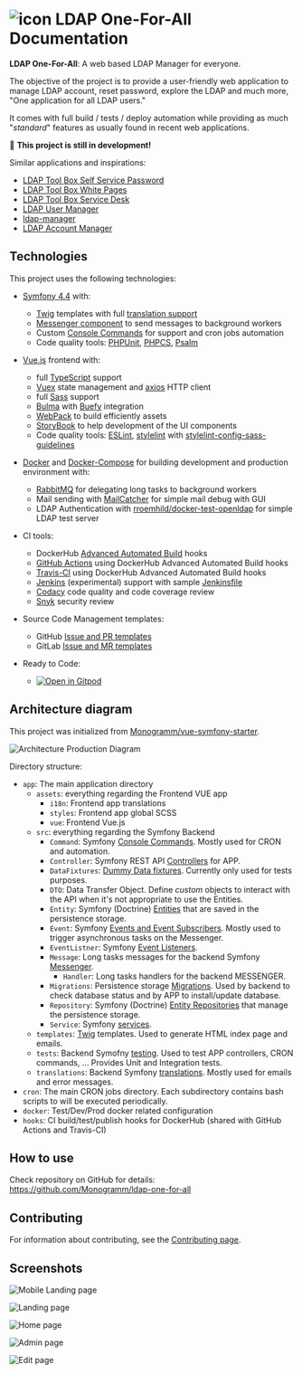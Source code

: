 # ![icon](assets/icon.png) **LDAP One-For-All** Documentation

**LDAP One-For-All**: A web based LDAP Manager for everyone.

The objective of the project is to provide a user-friendly web application to manage LDAP account, reset password, explore the LDAP and much more, "One application for all LDAP users."

It comes with full build / tests / deploy automation while providing as much "_standard_" features as usually found in recent web applications.

:construction: **This project is still in development!**

Similar applications and inspirations:

-   [LDAP Tool Box Self Service Password](https://ltb-project.org/documentation/self-service-password)
-   [LDAP Tool Box White Pages](https://ltb-project.org/documentation/white-pages)
-   [LDAP Tool Box Service Desk](https://service-desk.readthedocs.io/en/stable/)
-   [LDAP User Manager](https://github.com/wheelybird/ldap-user-manager)
-   [ldap-manager](https://github.com/romnn/ldap-manager)
-   [LDAP Account Manager](https://github.com/LDAPAccountManager/lam)

## Technologies

This project uses the following technologies:

-   [Symfony 4.4](https://symfony.com/releases/4.4) with:
    -   [Twig](https://twig.symfony.com/) templates with full [translation support](https://symfony.com/doc/4.4/translation/templates.html)
    -   [Messenger component](https://symfony.com/doc/4.4/components/messenger.html) to send messages to background workers
    -   Custom [Console Commands](https://symfony.com/doc/current/console.html) for support and cron jobs automation
    -   Code quality tools: [PHPUnit](https://phpunit.de/), [PHPCS](https://github.com/squizlabs/PHP_CodeSniffer), [Psalm](https://psalm.dev/)

-   [Vue.js](https://vuejs.org/) frontend with:
    -   full [TypeScript](https://www.typescriptlang.org/) support
    -   [Vuex](https://vuex.vuejs.org/) state management and [axios](https://github.com/axios/axios) HTTP client
    -   full [Sass](https://sass-lang.com/) support
    -   [Bulma](https://bulma.io/) with [Buefy](https://buefy.org/) integration
    -   [WebPack](https://webpack.js.org/) to build efficiently assets
    -   [StoryBook](https://storybook.js.org/) to help development of the UI components
    -   Code quality tools: [ESLint](https://eslint.org/), [stylelint](https://stylelint.io/) with [stylelint-config-sass-guidelines](https://github.com/bjankord/stylelint-config-sass-guidelines)

-   [Docker](https://docs.docker.com/engine/) and [Docker-Compose](https://docs.docker.com/compose/) for building development and production environment with:
    -   [RabbitMQ](https://www.rabbitmq.com/) for delegating long tasks to background workers
    -   Mail sending with [MailCatcher](https://mailcatcher.me/) for simple mail debug with GUI
    -   LDAP Authentication with [rroemhild/docker-test-openldap](https://github.com/rroemhild/docker-test-openldap) for simple LDAP test server

-   CI tools:
    -   DockerHub [Advanced Automated Build](https://docs.docker.com/docker-hub/builds/advanced/) hooks
    -   [GitHub Actions](https://docs.github.com/en/actions) using DockerHub Advanced Automated Build hooks
    -   [Travis-CI](https://travis-ci.com/) using DockerHub Advanced Automated Build hooks
    -   [Jenkins](https://www.jenkins.io/) (experimental) support with sample [Jenkinsfile](https://www.jenkins.io/doc/book/pipeline/jenkinsfile/)
    -   [Codacy](https://www.codacy.com/) code quality and code coverage review
    -   [Snyk](https://snyk.io/) security review

-   Source Code Management templates:
    -   GitHub [Issue and PR templates](https://docs.github.com/en/github/building-a-strong-community/configuring-issue-templates-for-your-repository)
    -   GitLab [Issue and MR templates](https://docs.gitlab.com/ee/user/project/description_templates.html)

-   Ready to Code:
    -   [![Open in Gitpod](https://gitpod.io/button/open-in-gitpod.svg)](https://gitpod.io/#https://github.com/Monogramm/ldap-one-for-all)

## Architecture diagram

This project was initialized from [Monogramm/vue-symfony-starter](https://github.com/Monogramm/vue-symfony-starter).

![Architecture Production Diagram](architecture.svg)

Directory structure:

-   `app`: The main application directory
    -   `assets`: everything regarding the Frontend VUE app
        -   `i18n`: Frontend app translations
        -   `styles`: Frontend app global SCSS
        -   `vue`: Frontend Vue.js
    -   `src`: everything regarding the Symfony Backend
        -   `Command`: Symfony [Console Commands](https://symfony.com/doc/current/console.html). Mostly used for CRON and automation.
        -   `Controller`: Symfony REST API [Controllers](https://symfony.com/doc/current/controller.html) for APP.
        -   `DataFixtures`: [Dummy Data fixtures](https://symfony.com/doc/current/testing/database.html#dummy-data-fixtures). Currently only used for tests purposes.
        -   `DTO`: Data Transfer Object. Define _custom_ objects to interact with the API when it's not appropriate to use the Entities.
        -   `Entity`: Symfony (Doctrine) [Entities](https://symfony.com/doc/current/doctrine.html) that are saved in the persistence storage.
        -   `Event`: Symfony [Events and Event Subscribers](https://symfony.com/doc/current/event_dispatcher.html). Mostly used to trigger asynchronous tasks on the Messenger.
        -   `EventListner`: Symfony [Event Listeners](https://symfony.com/doc/current/event_dispatcher.html).
        -   `Message`: Long tasks messages for the backend Symfony [Messenger](https://symfony.com/doc/current/messenger.html).
            -   `Handler`: Long tasks handlers for the backend MESSENGER.
        -   `Migrations`: Persistence storage [Migrations](https://symfony.com/doc/current/doctrine.html#migrations-creating-the-database-tables-schema). Used by backend to check database status and by APP to install/update database.
        -   `Repository`: Symfony (Doctrine) [Entity Repositories](https://symfony.com/doc/current/doctrine.html) that manage the persistence storage.
        -   `Service`: Symfony [services](https://symfony.com/doc/current/service_container.html).
    -   `templates`: [Twig](https://symfony.com/doc/current/templates.html) templates. Used to generate HTML index page and emails.
    -   `tests`: Backend Symofny [testing](https://symfony.com/doc/current/testing.html). Used to test APP controllers, CRON commands, ... Provides Unit and Integration tests.
    -   `translations`: Backend Symfony [translations](https://symfony.com/doc/current/translation.html). Mostly used for emails and error messages.
-   `cron`: The main CRON jobs directory. Each subdirectory contains bash scripts to will be executed periodically.
-   `docker`: Test/Dev/Prod docker related configuration
-   `hooks`: CI build/test/publish hooks for DockerHub (shared with GitHub Actions and Travis-CI)

## How to use

Check repository on GitHub for details: <https://github.com/Monogramm/ldap-one-for-all>

## Contributing

For information about contributing, see the [Contributing page](https://github.com/Monogramm/ldap-one-for-all/blob/main/CONTRIBUTING.md).

## Screenshots

![Mobile Landing page](assets/screenshot_m-00.png)

![Landing page](assets/screenshot_00.png)

![Home page](assets/screenshot_01.png)

![Admin page](assets/screenshot_02.png)

![Edit page](assets/screenshot_03.png)
